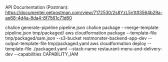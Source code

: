API Documentation (Postman):
https://documenter.getpostman.com/view/7172530/2s8YzL5n1t#3564b29a-ae68-4d4a-8da4-8f7561c71d60



chalice generate-pipeline pipeline.json
chalice package --merge-template pipeline.json tmp/packaged/
aws cloudformation package --template-file tmp/packaged/sam.json --s3-bucket restmonster-backend-app-dev --output-template-file tmp/packaged.yaml
aws cloudformation deploy --template-file ./packaged.yaml --stack-name restaurant-menu-and-delivery-dev --capabilities CAPABILITY_IAM